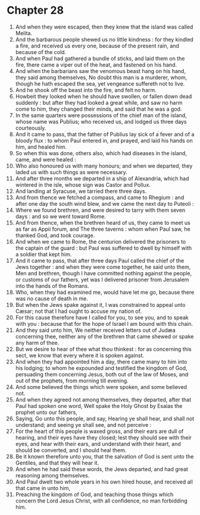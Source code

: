 # Chapter 28

1. And when they were escaped, then they knew that the island was called Melita.
2. And the barbarous people shewed us no little kindness : for they kindled a fire, and received us every one, because of the present rain, and because of the cold.
3. And when Paul had gathered a bundle of sticks, and laid them on the fire, there came a viper out of the heat, and fastened on his hand.
4. And when the barbarians saw the venomous beast hang on his hand, they said among themselves, No doubt this man is a murderer, whom, though he hath escaped the sea, yet vengeance suffereth not to live.
5. And he shook off the beast into the fire, and felt no harm.
6. Howbeit they looked when he should have swollen, or fallen down dead suddenly : but after they had looked a great while, and saw no harm come to him, they changed their minds, and said that he was a god.
7. In the same quarters were possessions of the chief man of the island, whose name was Publius; who received us, and lodged us three days courteously.
8. And it came to pass, that the father of Publius lay sick of a fever and of a bloody flux : to whom Paul entered in, and prayed, and laid his hands on him, and healed him.
9. So when this was done, others also, which had diseases in the island, came, and were healed :
10. Who also honoured us with many honours; and when we departed, they laded us with such things as were necessary.
11. And after three months we departed in a ship of Alexandria, which had wintered in the isle, whose sign was Castor and Pollux.
12. And landing at Syracuse, we tarried there three days.
13. And from thence we fetched a compass, and came to Rhegium : and after one day the south wind blew, and we came the next day to Puteoli :
14. Where we found brethren, and were desired to tarry with them seven days : and so we went toward Rome.
15. And from thence, when the brethren heard of us, they came to meet us as far as Appii forum, and The three taverns : whom when Paul saw, he thanked God, and took courage.
16. And when we came to Rome, the centurion delivered the prisoners to the captain of the guard : but Paul was suffered to dwell by himself with a soldier that kept him.
17. And it came to pass, that after three days Paul called the chief of the Jews together : and when they were come together, he said unto them, Men and brethren, though I have committed nothing against the people, or customs of our fathers, yet was I delivered prisoner from Jerusalem into the hands of the Romans.
18. Who, when they had examined me, would have let me go, because there was no cause of death in me.
19. But when the Jews spake against it, I was constrained to appeal unto Cæsar; not that I had ought to accuse my nation of.
20. For this cause therefore have I called for you, to see you, and to speak with you : because that for the hope of Israel I am bound with this chain.
21. And they said unto him, We neither received letters out of Judæa concerning thee, neither any of the brethren that came shewed or spake any harm of thee.
22. But we desire to hear of thee what thou thinkest : for as concerning this sect, we know that every where it is spoken against.
23. And when they had appointed him a day, there came many to him into his lodging; to whom he expounded and testified the kingdom of God, persuading them concerning Jesus, both out of the law of Moses, and out of the prophets, from morning till evening.
24. And some believed the things which were spoken, and some believed not.
25. And when they agreed not among themselves, they departed, after that Paul had spoken one word, Well spake the Holy Ghost by Esaias the prophet unto our fathers,
26. Saying, Go unto this people, and say, Hearing ye shall hear, and shall not understand; and seeing ye shall see, and not perceive :
27. For the heart of this people is waxed gross, and their ears are dull of hearing, and their eyes have they closed; lest they should see with their eyes, and hear with their ears, and understand with their heart, and should be converted, and I should heal them.
28. Be it known therefore unto you, that the salvation of God is sent unto the Gentiles, and that they will hear it.
29. And when he had said these words, the Jews departed, and had great reasoning among themselves.
30. And Paul dwelt two whole years in his own hired house, and received all that came in unto him,
31. Preaching the kingdom of God, and teaching those things which concern the Lord Jesus Christ, with all confidence, no man forbidding him.

